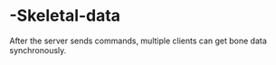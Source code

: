 # -Skeletal-data
After the server sends commands, multiple clients can get bone data synchronously.
